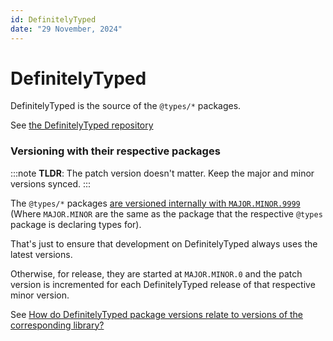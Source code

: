 ```yaml
---
id: DefinitelyTyped
date: "29 November, 2024"
---
```


# DefinitelyTyped

DefinitelyTyped is the source of the `@types/*` packages.

See [the DefinitelyTyped repository](https://github.com/DefinitelyTyped/DefinitelyTyped)

### Versioning with their respective packages

:::note
**TLDR**: The patch version doesn't matter. Keep the major and minor versions
synced.
:::

The `@types/*` packages [are versioned internally with `MAJOR.MINOR.9999`](https://github.com/DefinitelyTyped/DefinitelyTyped/blob/master/types/node/package.json#L4)
(Where `MAJOR.MINOR` are the same as the package that the respective `@types`
package is declaring types for).

That's just to ensure that development on DefinitelyTyped always uses the
latest versions.

Otherwise, for release, they are started at `MAJOR.MINOR.0` and the patch
version is incremented for each DefinitelyTyped release of that respective
minor version.

See [How do DefinitelyTyped package versions relate to versions of the corresponding library?](https://github.com/DefinitelyTyped/DefinitelyTyped#how-do-definitely-typed-package-versions-relate-to-versions-of-the-corresponding-library)

